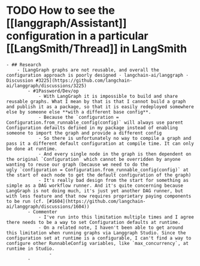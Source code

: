 # TODO How to see the [[langgraph/Assistant]] configuration in a particular [[LangSmith/Thread]] in LangSmith
	- ## Research
		- [LangGraph graphs are not reusable, and overall the configuration approach is poorly designed · langchain-ai/langgraph · Discussion #3225](https://github.com/langchain-ai/langgraph/discussions/3225)
			- #1Password/Dev/op
				- With LangGraph it is impossible to build and share reusable graphs. What I mean by that is that I cannot build a graph and publish it as a package, so that it is easily redeployed somewhere else by someone else **with a different base config**.
				- Because the `configuration = Configuration.from_runnable_config(config)` will always use parent Configuration defaults defined in my package instead of enabling someone to import the graph and provide a different config
				- So there is unfortunately no way to compile a graph and pass it a different default configuration at compile time. It can only be done at runtime.
				- And every single node in the graph is then dependent on the original `Configuration` which cannot be overridden by anyone wanting to reuse our graph (because we need to do the ugly `configuration = Configuration.from_runnable_config(config)` at the start of each node to get the default configuration of the graph)
				- It's really bad design from the start for something as simple as a DAG workflow runner. And it's quite concerning because LangGraph is not doing much, it's just yet another DAG runner, but with less feature and that now requires proprietary paying components to be run (cf. [#1604](https://github.com/langchain-ai/langgraph/discussions/1604))
			- Commenter
				- I've run into this limitation multiple times and I agree there needs to be a way to set Configuration defaults at runtime.
				- On a related note, I haven't been able to get around this limitation when running graphs via Langgraph Studio. Since the configuration set at runtime is a configurable, I can't find a way to configure other RunnableConfig variables, like `max_concurrency`, at runtime in Studio.
					-
			-